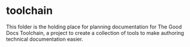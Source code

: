 # toolchain
This folder is the holding place for planning documentation for The Good Docs Toolchain, a project to create a collection of tools to make authoring technical documentation easier.

